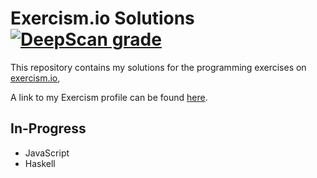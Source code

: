 # Exercism.io Solutions [![DeepScan grade](https://deepscan.io/api/teams/6695/projects/8793/branches/111266/badge/grade.svg)](https://deepscan.io/dashboard#view=project&tid=6695&pid=8793&bid=111266)
This repository contains my solutions for the programming exercises on [exercism.io](https://exercism.io),

A link to my Exercism profile can be found [here](https://exercism.io/profiles/Adam-Morris).

## In-Progress
- JavaScript
- Haskell
